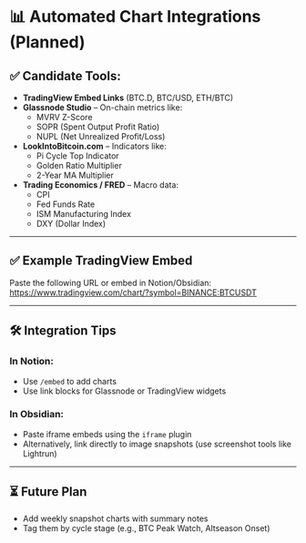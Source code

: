 # 📊 Automated Chart Integrations (Planned)

## ✅ Candidate Tools:
- **TradingView Embed Links** (BTC.D, BTC/USD, ETH/BTC)
- **Glassnode Studio** – On-chain metrics like:
  - MVRV Z-Score
  - SOPR (Spent Output Profit Ratio)
  - NUPL (Net Unrealized Profit/Loss)
- **LookIntoBitcoin.com** – Indicators like:
  - Pi Cycle Top Indicator
  - Golden Ratio Multiplier
  - 2-Year MA Multiplier
- **Trading Economics / FRED** – Macro data:
  - CPI
  - Fed Funds Rate
  - ISM Manufacturing Index
  - DXY (Dollar Index)

---

## ✅ Example TradingView Embed
Paste the following URL or embed in Notion/Obsidian:
https://www.tradingview.com/chart/?symbol=BINANCE:BTCUSDT

---

## 🛠 Integration Tips
### In Notion:
- Use `/embed` to add charts
- Use link blocks for Glassnode or TradingView widgets

### In Obsidian:
- Paste iframe embeds using the `iframe` plugin
- Alternatively, link directly to image snapshots (use screenshot tools like Lightrun)

---

## ⏳ Future Plan
- Add weekly snapshot charts with summary notes
- Tag them by cycle stage (e.g., BTC Peak Watch, Altseason Onset)
